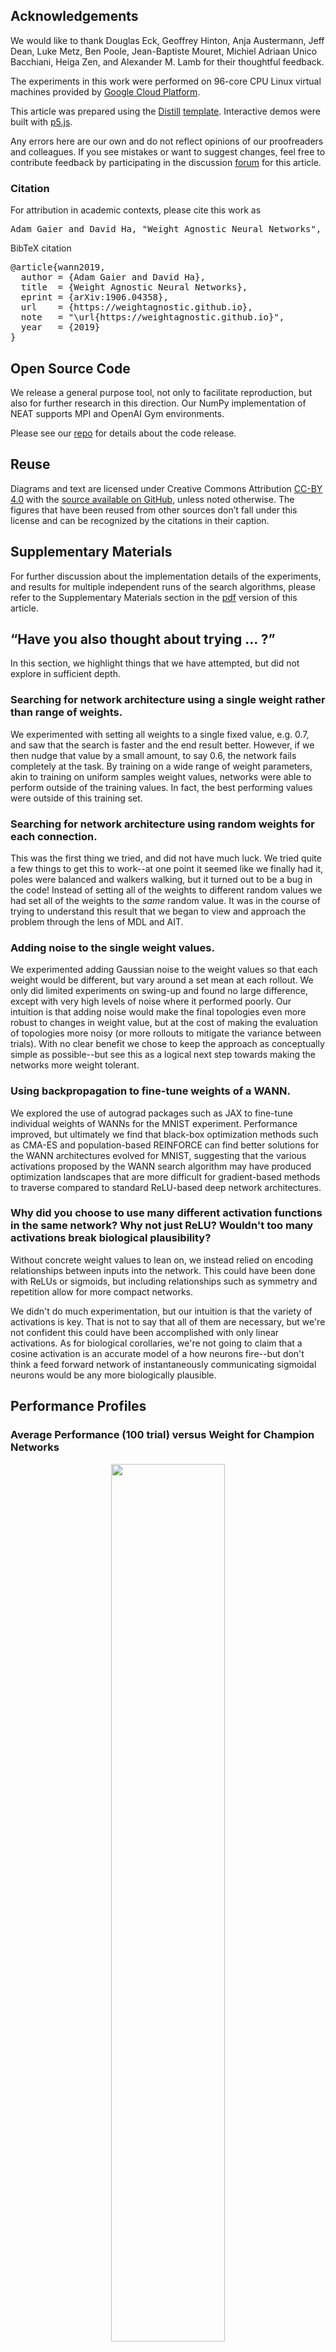 ## Acknowledgements

We would like to thank Douglas Eck, Geoffrey Hinton, Anja Austermann, Jeff Dean, Luke Metz, Ben Poole, Jean-Baptiste Mouret, Michiel Adriaan Unico Bacchiani, Heiga Zen, and Alexander M. Lamb for their thoughtful feedback.

The experiments in this work were performed on 96-core CPU Linux virtual machines provided by [Google Cloud Platform](https://cloud.google.com/).

This article was prepared using the [Distill](https://distill.pub) [template](https://github.com/distillpub/template). Interactive demos were built with [p5.js](https://p5js.org).

Any errors here are our own and do not reflect opinions of our proofreaders and colleagues. If you see mistakes or want to suggest changes, feel free to contribute feedback by participating in the discussion [forum](https://github.com/weightagnostic/weightagnostic.github.io/issues) for this article.

<h3 id="citation">Citation</h3>

For attribution in academic contexts, please cite this work as

<pre class="citation short">Adam Gaier and David Ha, "Weight Agnostic Neural Networks", 2019.</pre>

BibTeX citation

<pre class="citation long">@article{wann2019,
  author = {Adam Gaier and David Ha},
  title  = {Weight Agnostic Neural Networks},
  eprint = {arXiv:1906.04358},
  url    = {https://weightagnostic.github.io},
  note   = "\url{https://weightagnostic.github.io}",
  year   = {2019}
}</pre>

## Open Source Code

We release a general purpose tool, not only to facilitate reproduction, but also for further research in this direction. Our NumPy <dt-cite key="van2011numpy"></dt-cite> implementation of NEAT <dt-cite key="neat"></dt-cite> supports MPI <dt-cite key="mpi_library"></dt-cite> and OpenAI Gym <dt-cite key="openai_gym"></dt-cite> environments.

Please see our [repo](https://github.com/google/brain-tokyo-workshop/tree/master/WANNRelease) for details about the code release.

## Reuse

Diagrams and text are licensed under Creative Commons Attribution [CC-BY 4.0](https://creativecommons.org/licenses/by/4.0/) with the [source available on GitHub](https://github.com/weightagnostic/weightagnostic.github.io), unless noted otherwise. The figures that have been reused from other sources don’t fall under this license and can be recognized by the citations in their caption.

## Supplementary Materials

For further discussion about the implementation details of the experiments, and results for multiple independent runs of the search algorithms, please refer to the Supplementary Materials section in the [pdf](https://arxiv.org/abs/1906.04358) version of this article.

## “Have you also thought about trying ... ?”

In this section, we highlight things that we have attempted, but did not explore in sufficient depth.

### Searching for network architecture using a single weight rather than range of weights.

We experimented with setting all weights to a single fixed value, e.g. 0.7, and saw that the search is faster and the end result better. However, if we then nudge that value by a small amount, to say 0.6, the network fails completely at the task. By training on a wide range of weight parameters, akin to training on uniform samples weight values, networks were able to perform outside of the training values. In fact, the best performing values were outside of this training set.

### Searching for network architecture using random weights for each connection.

This was the first thing we tried, and did not have much luck. We tried quite a few things to get this to work--at one point it seemed like we finally had it, poles were balanced and walkers walking, but it turned out to be a bug in the code! Instead of setting all of the weights to different random values we had set all of the weights to the *same* random value. It was in the course of trying to understand this result that we began to view and approach the problem through the lens of MDL and AIT.

### Adding noise to the single weight values.

We experimented adding Gaussian noise to the weight values so that each weight would be different, but vary around a set mean at each rollout. We only did limited experiments on swing-up and found no large difference, except with very high levels of noise where it performed poorly. Our intuition is that adding noise would make the final topologies even more robust to changes in weight value, but at the cost of making the evaluation of topologies more noisy (or more rollouts to mitigate the variance between trials). With no clear benefit we chose to keep the approach as conceptually simple as possible--but see this as a logical next step towards making the networks more weight tolerant.

### Using backpropagation to fine-tune weights of a WANN.

We explored the use of autograd packages such as <dt-cite key="jax_library">JAX</dt-cite> to fine-tune individual weights of WANNs for the MNIST experiment. Performance improved, but ultimately we find that black-box optimization methods such as CMA-ES and population-based REINFORCE can find better solutions for the WANN architectures evolved for MNIST, suggesting that the various activations proposed by the WANN search algorithm may have produced optimization landscapes that are more difficult for gradient-based methods to traverse compared to standard ReLU-based deep network architectures.

### Why did you choose to use many different activation functions in the same network? Why not just ReLU? Wouldn't too many activations break biological plausibility?

Without concrete weight values to lean on, we instead relied on encoding relationships between inputs into the network. This could have been done with ReLUs or sigmoids, but including relationships such as symmetry and repetition allow for more compact networks.

We didn't do much experimentation, but our intuition is that the variety of activations is key. That is not to say that all of them are necessary, but we're not confident this could have been accomplished with only linear activations. As for biological corollaries, we're not going to claim that a cosine activation is an accurate model of a how neurons fire--but don't think a feed forward network of instantaneously communicating sigmoidal neurons would be any more biologically plausible.

## Performance Profiles

### Average Performance (100 trial) versus Weight for Champion Networks

<div style="text-align: center;">
<img src="https://storage.googleapis.com/quickdraw-models/sketchRNN/wann/png/champ_swingup_profile.png" style="display: block; margin: auto; width: 60%;"/>
<figcaption style="text-align: center;">
CartpoleSwingUp
</figcaption>
<br/>
<img src="https://storage.googleapis.com/quickdraw-models/sketchRNN/wann/png/champ_biped_profile.png" style="display: block; margin: auto; width: 60%;"/>
<figcaption style="text-align: center;">
BipedalWalker-v2
</figcaption>
<br/>
<img src="https://storage.googleapis.com/quickdraw-models/sketchRNN/wann/png/champ_carracing_profile.png" style="display: block; margin: auto; width: 60%;"/>
<figcaption style="text-align: center;">
CarRacing-v0
</figcaption>
</div>

## Additional Bipedal Walker Results

### Increasing the search space

<div style="text-align: center;">
<img src="https://storage.googleapis.com/quickdraw-models/sketchRNN/wann/png/biped_net_outConns.png" style="display: block; margin: auto; width: 100%;"/>
<figcaption style="text-align: left;">If we allow connection between outputs (a small modification to the search space), we discovered a simple and elegant WANN for the Bipedal Walker task. This particular network notably ignores many LIDAR, angle, and other input signals that are not required for the task. Refer to section on <i>Performance and Complexity</i> in the main text.</figcaption>
</div>

<div style="text-align: center;">
<video class="b-lazy" data-src="https://storage.googleapis.com/quickdraw-models/sketchRNN/wann/mp4/trial_outConns_-1.0.mp4" type="video/mp4" autoplay muted playsinline loop style="display: block; margin: auto; width: 100%;" ></video>
<figcaption style="text-align: left;">Rollout of policy using above network, weight set to -1.0. Gait is simpler compared to the network in the main text, possibly due to network's simplicity.</figcaption>
</div>

### Bloopers

<div style="text-align: center;">
<video class="b-lazy" data-src="https://storage.googleapis.com/quickdraw-models/sketchRNN/wann/mp4/trial_biped_failures.mp4" type="video/mp4" autoplay muted playsinline loop style="display: block; margin: auto; width: 100%;" ></video>
<figcaption style="text-align: left;">Failure cases at bad weight values.</figcaption>
</div>

<div style="text-align: center;">
<video class="b-lazy" data-src="https://storage.googleapis.com/quickdraw-models/sketchRNN/wann/mp4/trial_balancer.mp4" type="video/mp4" autoplay muted playsinline loop style="display: block; margin: auto; width: 100%;" ></video>
<figcaption style="text-align: left;">But even at some bad weights (here, weight set to +1.14), our agent performs non trivial actions like balancing.</figcaption>
</div>
